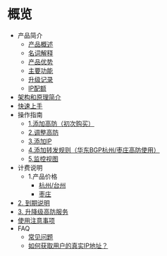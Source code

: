 # 概览

* 产品简介
    * [产品概述](uantiddos/uads/concepts/overview) 
    * [名词解释](uantiddos/uads/concepts/term) 
    * [产品优势](uantiddos/uads/concepts/advantage)
    * [主要功能](uantiddos/uads/concepts/function)
    * [升级记录](uantiddos/uads/concepts/change)
    * [IP配额](uantiddos/uads/concepts/ipnumbers)
* [架构和原理简介](uantiddos/uads/architecture)
* [快速上手](uantiddos/uads/common) 
* 操作指南
    * [1.添加高防（初次购买）](uantiddos/uads/opintro/add)
    * [2.调整高防](uantiddos/uads/opintro/upgrade)
    * [3.添加IP](uantiddos/uads/opintro/addip)
    * [4.添加转发规则（华东BGP杭州/枣庄高防使用）](uantiddos/uads/opintro/addrules)
    * [5.监控视图](uantiddos/uads/opintro/dashboard)
* 计费说明
    * 1.产品价格
      * [杭州/台州](uantiddos/uads/price/bgp)
      * [枣庄](uantiddos/uads/price/bgp)
* [2. 到期说明](uantiddos/uads/opintro/invalid)
* [3. 升降级高防服务](uantiddos/uads/price/upgrade)
* [使用注意事项](uantiddos/uads/warning)
* FAQ
    * [常见问题](uantiddos/uads/faq/game)
    * [如何获取用户的真实IP地址？](uantiddos/uads/faq/howtogetip)
    
   
   
    
        
